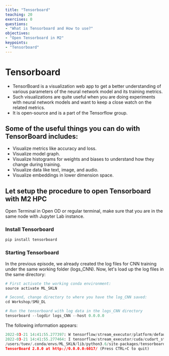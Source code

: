 ```yaml
---
title: "Tensorboard"
teaching: 20
exercises: 0
questions:
- "What is Tensorboard and How to use?"
objectives:
- "Open Tensorboard in M2"
keypoints:
- "Tensorboard"
---
```

#  Tensorboard

- TensorBoard is a visualization web app to get a better understanding of various parameters of the neural network model and its training metrics.
- Such visualizations are quite useful when you are doing experiments with neural network models and want to keep a close watch on the related metrics. 
- It is open-source and is a part of the Tensorflow group.

## Some of the useful things you can do with TensorBoard includes:

- Visualize metrics like accuracy and loss.
- Visualize model graph.
- Visualize histograms for weights and biases to understand how they change during training.
- Visualize data like text, image, and audio.
- Visualize embeddings in lower dimension space.

## Let setup the procedure to open Tensorboard with M2 HPC
Open Terminal in Open OD or regular terminal, make sure that you are in the same node with Jupyter Lab instance.

### Install Tensorboard

```python
pip install tensorboard
```

### Starting Tensorboard

In the previous episode, we already created the log files for CNN training under the same working folder (logs_CNN).
Now, let's load up the log files in the same directory:

```python
# First activate the working conda environment:
source activate ML_SKLN

# Second, change directory to where you have the log_CNN saved:
cd Workshop/SMU_DL

# Run the tensorboard with log data in the logs_CNN directory
tensorboard --logdir logs_CNN --host 0.0.0.0
```

The following information appears:

```python
2022-03-21 14:41:55.277397: W tensorflow/stream_executor/platform/default/dso_loader.cc:59] Could not load dynamic library 'libcudart.so.10.1'; dlerror: libcudart.so.10.1: cannot open shared object file: No such file or directory; LD_LIBRARY_PATH: :/users/tuev/Applications/lib:/users/tuev/Applications/lib
2022-03-21 14:41:55.277464: I tensorflow/stream_executor/cuda/cudart_stub.cc:29] Ignore above cudart dlerror if you do not have a GPU set up on your machine.
/users/tuev/.conda/envs/ML_SKLN/lib/python3.6/site-packages/tensorboard_data_server/bin/server: /lib64/libc.so.6: version `GLIBC_2.18' not found (required by /users/tuev/.conda/envs/ML_SKLN/lib/python3.6/site-packages/tensorboard_data_server/bin/server)
TensorBoard 2.8.0 at http://0.0.0.0:6017/ (Press CTRL+C to quit)
```



